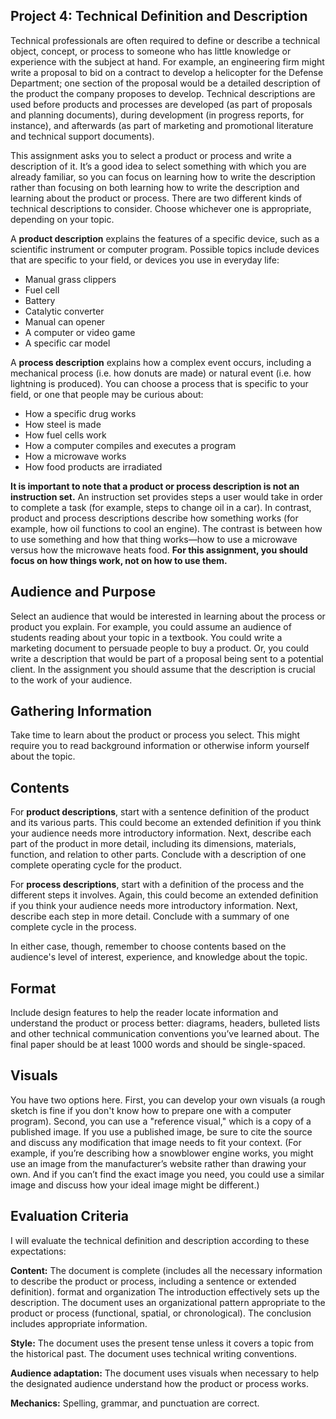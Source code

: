 ## Project 4: Technical Definition and Description

Technical professionals are often required to define or describe a technical object, concept, or process to someone who has little knowledge or experience with the subject at hand. For example, an engineering firm might write a proposal to bid on a contract to develop a helicopter for the Defense Department; one section of the proposal would be a detailed description of the product the company proposes to develop. Technical descriptions are used before products and processes are developed (as part of proposals and planning documents), during development (in progress reports, for instance), and afterwards (as part of marketing and promotional literature and technical support documents).

This assignment asks you to select a product or process and write a description of it. It’s a good idea to select something with which you are already familiar, so you can focus on learning how to write the description rather than focusing on both learning how to write the description and learning about the product or process. There are two different kinds of technical descriptions to consider. Choose whichever one is appropriate, depending on your topic.

A **product description** explains the features of a specific device, such as a scientific instrument or computer program. Possible topics include devices that are specific to your field, or devices you use in everyday life:

* Manual grass clippers
* Fuel cell
* Battery
* Catalytic converter
* Manual can opener
* A computer or video game
* A specific car model

A **process description** explains how a complex event occurs, including a mechanical process (i.e. how donuts are made) or natural event (i.e. how lightning is produced). You can choose a process that is specific to your field, or one that people may be curious about:

* How a specific drug works
* How steel is made
* How fuel cells work
* How a computer compiles and executes a program
* How a microwave works
* How food products are irradiated

**It is important to note that a product or process description is not an instruction set.** An instruction set provides steps a user would take in order to complete a task (for example, steps to change oil in a car). In contrast, product and process descriptions describe how something works (for example, how oil functions to cool an engine). The contrast is between how to use something and how that thing works&mdash;how to use a microwave versus how the microwave heats food. **For this assignment, you should focus on how things work, not on how to use them.** 


## Audience and Purpose 
Select an audience that would be interested in learning about the process or product you explain. For example, you could assume an audience of students reading about your topic in a textbook. You could write a marketing document to persuade people to buy a product. Or, you could write a description that would be part of a proposal being sent to a potential client. In the assignment you should assume that the description is crucial to the work of your audience. 


## Gathering Information
Take time to learn about the product or process you select. This might require you to read background information or otherwise inform yourself about the topic. 


## Contents
For **product descriptions**, start with a sentence definition of the product and its various parts. This could become an extended definition if you think your audience needs more introductory information. Next, describe each part of the product in more detail, including its dimensions, materials, function, and relation to other parts. Conclude with a description of one complete operating cycle for the product.

For **process descriptions**, start with a definition of the process and the different steps it involves. Again, this could become an extended definition if you think your audience needs more introductory information. Next, describe each step in more detail. Conclude with a summary of one complete cycle in the process.

In either case, though, remember to choose contents based on the audience's level of interest, experience, and knowledge about the topic.


## Format
Include design features to help the reader locate information and understand the product or process better: diagrams, headers, bulleted lists and other technical communication conventions you’ve learned about. The final paper should be at least 1000 words and should be single-spaced.

## Visuals
You have two options here. First, you can develop your own visuals (a rough sketch is fine if you don't know how to prepare one with a computer program). Second, you can use a "reference visual," which is a copy of a published image. If you use a published image, be sure to cite the source and discuss any modification that image needs to fit your context. (For example, if you’re describing how a snowblower engine works, you might use an image from the manufacturer’s website rather than drawing your own. And if you can’t find the exact image you need, you could use a similar image and discuss how your ideal image might be different.)


## Evaluation Criteria 

I will evaluate the technical definition and description according to these expectations:
	
**Content:** The document is complete (includes all the necessary information to describe the product or process, including a sentence or extended definition).
format and organization	The introduction effectively sets up the description. The document uses an organizational pattern appropriate to the product or process (functional, spatial, or chronological). The conclusion includes appropriate information. 

**Style:** The document uses the present tense unless it covers a topic from the historical past. The document uses technical writing conventions.

**Audience adaptation:** The document uses visuals when necessary to help the designated audience understand how the product or process works.

**Mechanics:** Spelling, grammar, and punctuation are correct. 

